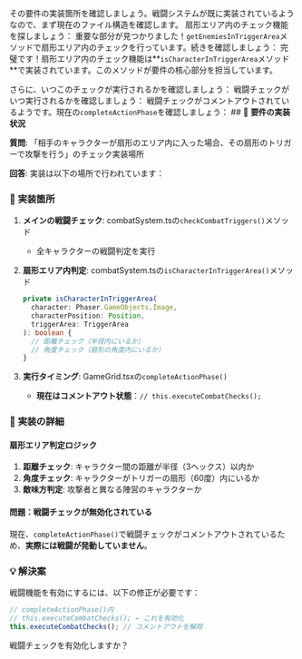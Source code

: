 その要件の実装箇所を確認しましょう。戦闘システムが既に実装されているようなので、まず現在のファイル構造を確認します。 扇形エリア内のチェック機能を探しましょう： 重要な部分が見つかりました！`getEnemiesInTriggerArea`メソッドで扇形エリア内のチェックを行っています。続きを確認しましょう： 完璧です！扇形エリア内のチェック機能は**`isCharacterInTriggerArea`メソッド**で実装されています。このメソッドが要件の核心部分を担当しています。

さらに、いつこのチェックが実行されるかを確認しましょう： 戦闘チェックがいつ実行されるかを確認しましょう： 戦闘チェックがコメントアウトされているようです。現在の`completeActionPhase`を確認しましょう： ## 📍 **要件の実装状況**

**質問**: 「相手のキャラクターが扇形のエリア内に入った場合、その扇形のトリガーで攻撃を行う」のチェック実装場所

**回答**: 実装は以下の場所で行われています：

### 🎯 **実装箇所**

1. **メインの戦闘チェック**: combatSystem.tsの`checkCombatTriggers()`メソッド
   - 全キャラクターの戦闘判定を実行

2. **扇形エリア内判定**: combatSystem.tsの`isCharacterInTriggerArea()`メソッド
   ```typescript
   private isCharacterInTriggerArea(
     character: Phaser.GameObjects.Image,
     characterPosition: Position,
     triggerArea: TriggerArea
   ): boolean {
     // 距離チェック（半径内にいるか）
     // 角度チェック（扇形の角度内にいるか）
   }
   ```

3. **実行タイミング**: GameGrid.tsxの`completeActionPhase()`
   - **現在はコメントアウト状態**：`// this.executeCombatChecks();`

### 🔧 **実装の詳細**

#### 扇形エリア判定ロジック
1. **距離チェック**: キャラクター間の距離が半径（3ヘックス）以内か
2. **角度チェック**: キャラクターがトリガーの扇形（60度）内にいるか
3. **敵味方判定**: 攻撃者と異なる陣営のキャラクターか

#### 問題：戦闘チェックが無効化されている
現在、`completeActionPhase()`で戦闘チェックがコメントアウトされているため、**実際には戦闘が発動していません**。

### 💡 **解決案**

戦闘機能を有効にするには、以下の修正が必要です：

```typescript
// completeActionPhase()内
// this.executeCombatChecks(); ← これを有効化
this.executeCombatChecks(); // コメントアウトを解除
```

戦闘チェックを有効化しますか？